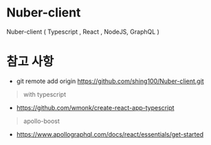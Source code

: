 # Nuber-client
Nuber-client ( Typescript , React , NodeJS, GraphQL )




# 참고 사항
- git remote add origin https://github.com/shing100/Nuber-client.git

> with typescript
- https://github.com/wmonk/create-react-app-typescript

> apollo-boost
- https://www.apollographql.com/docs/react/essentials/get-started

